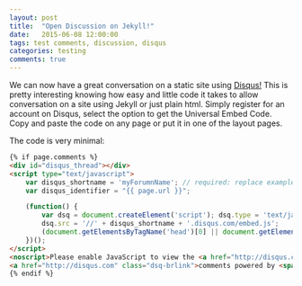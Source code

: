 ```yaml
---
layout: post
title:  "Open Discussion on Jekyll!"
date:   2015-06-08 12:00:00
tags: test comments, discussion, disqus
categories: testing
comments: true
---
```

We can now have a great conversation on a static site using <a href="https://disqus.com/">Disqus!</a>
This is pretty interesting knowing how easy and little code it takes to allow conversation on a site using Jekyll or just plain html. 
Simply register for an account on Disqus, select the option to get the Universal Embed Code.
Copy and paste the code on any page or put it in one of the layout pages.

The code is very minimal:


``` html
{% if page.comments %}
<div id="disqus_thread"></div>
<script type="text/javascript">
    var disqus_shortname = 'myForumnName'; // required: replace example with your forum shortname
    var disqus_identifier = "{{ page.url }}";

    (function() {
        var dsq = document.createElement('script'); dsq.type = 'text/javascript'; dsq.async = true;
        dsq.src = '//' + disqus_shortname + '.disqus.com/embed.js';
        (document.getElementsByTagName('head')[0] || document.getElementsByTagName('body')[0]).appendChild(dsq);
    })();
</script>
<noscript>Please enable JavaScript to view the <a href="http://disqus.com/?ref_noscript">comments powered by Disqus.</a></noscript>
<a href="http://disqus.com" class="dsq-brlink">comments powered by <span class="logo-disqus">Disqus</span></a>
{% endif %}
```
